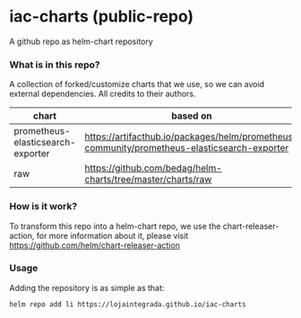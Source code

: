 # iac-charts (public-repo)
A github repo as helm-chart repository

### What is in this repo?
A collection of forked/customize charts that we use, so we can avoid external dependencies. All credits to their authors. 

| chart | based on 
| -- | -- | 
| prometheus-elasticsearch-exporter | https://artifacthub.io/packages/helm/prometheus-community/prometheus-elasticsearch-exporter
| raw | https://github.com/bedag/helm-charts/tree/master/charts/raw

### How is it work?
To transform this repo into a helm-chart repo, we use the chart-releaser-action, 
for more information about it, please visit https://github.com/helm/chart-releaser-action

### Usage
Adding the repository is as simple as that:

```
helm repo add li https://lojaintegrada.github.io/iac-charts
```
